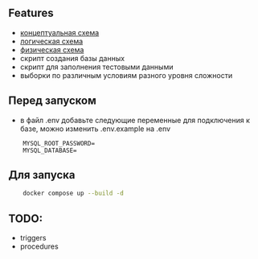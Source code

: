 ## Features
- [концептуальная схема](diagrams/conceptual.pdf)
- [логическая схема](diagrams/logical.pdf)
- [физическая схема](diagrams/physical.pdf)
- скрипт создания базы данных
- скрипт для заполнения тестовыми данными
- выборки по различным условиям разного уровня сложности

## Перед запуском
- в файл .env добавьте следующие переменные для подключения к базе, можно изменить .env.example на .env
```
    MYSQL_ROOT_PASSWORD=
    MYSQL_DATABASE=
```

## Для запуска
```bash
    docker compose up --build -d
```

## TODO:
- triggers
- procedures
